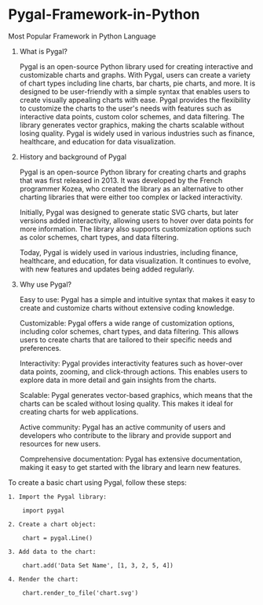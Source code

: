 # Pygal-Framework-in-Python
Most Popular Framework in Python Language


01. What is Pygal?

    Pygal is an open-source Python library used for creating interactive and customizable charts and graphs. With Pygal, users can create a variety of chart types including line charts, bar charts, pie charts, and more. It is designed to be user-friendly with a simple syntax that enables users to create visually appealing charts with ease. Pygal provides the flexibility to customize the charts to the user's needs with features such as interactive data points, custom color schemes, and data filtering. The library generates vector graphics, making the charts scalable without losing quality. Pygal is widely used in various industries such as finance, healthcare, and education for data visualization.
    
    
02. History and background of Pygal

    Pygal is an open-source Python library for creating charts and graphs that was first released in 2013. It was developed by the French programmer Kozea, who created the library as an alternative to other charting libraries that were either too complex or lacked interactivity.

    Initially, Pygal was designed to generate static SVG charts, but later versions added interactivity, allowing users to hover over data points for more information. The library also supports customization options such as color schemes, chart types, and data filtering.

    Today, Pygal is widely used in various industries, including finance, healthcare, and education, for data visualization. It continues to evolve, with new features and updates being added regularly.


03. Why use Pygal?

    Easy to use: Pygal has a simple and intuitive syntax that makes it easy to create and customize charts without extensive coding knowledge.

    Customizable: Pygal offers a wide range of customization options, including color schemes, chart types, and data filtering. This allows users to create charts that are tailored to their specific needs and preferences.

    Interactivity: Pygal provides interactivity features such as hover-over data points, zooming, and click-through actions. This enables users to explore data in more detail and gain insights from the charts.

    Scalable: Pygal generates vector-based graphics, which means that the charts can be scaled without losing quality. This makes it ideal for creating charts for web applications.  

    Active community: Pygal has an active community of users and developers who contribute to the library and provide support and resources for new users.

    Comprehensive documentation: Pygal has extensive documentation, making it easy to get started with the library and learn new features.
   
   To create a basic chart using Pygal, follow these steps:

    1. Import the Pygal library:
    
        import pygal
        
    2. Create a chart object:
    
        chart = pygal.Line()
        
    3. Add data to the chart:
    
        chart.add('Data Set Name', [1, 3, 2, 5, 4])
    
    4. Render the chart:
    
        chart.render_to_file('chart.svg')




